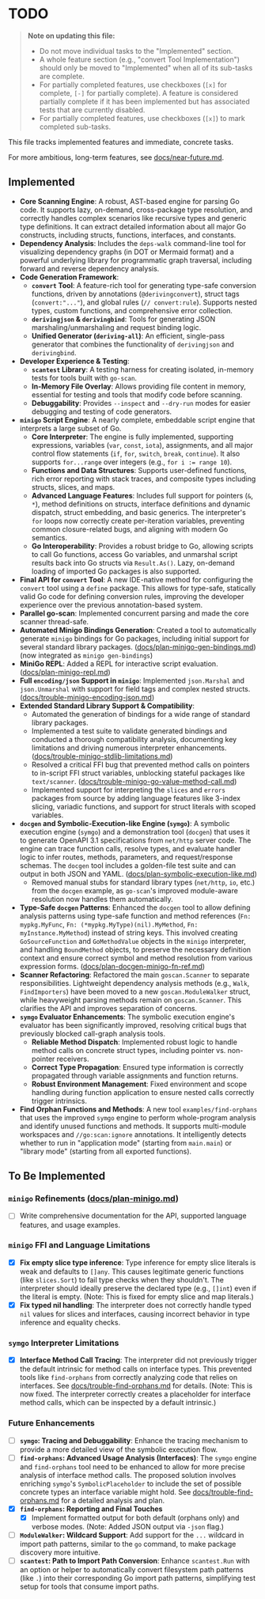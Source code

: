 # TODO

> **Note on updating this file:**
> -   Do not move individual tasks to the "Implemented" section.
> -   A whole feature section (e.g., "convert Tool Implementation") should only be moved to "Implemented" when all of its sub-tasks are complete.
> -   For partially completed features, use checkboxes (`[x]` for complete, `[-]` for partially complete). A feature is considered partially complete if it has been implemented but has associated tests that are currently disabled.
> -   For partially completed features, use checkboxes (`[x]`) to mark completed sub-tasks.

This file tracks implemented features and immediate, concrete tasks.

For more ambitious, long-term features, see [docs/near-future.md](./docs/near-future.md).

## Implemented

- **Core Scanning Engine**: A robust, AST-based engine for parsing Go code. It supports lazy, on-demand, cross-package type resolution, and correctly handles complex scenarios like recursive types and generic type definitions. It can extract detailed information about all major Go constructs, including structs, functions, interfaces, and constants.
- **Dependency Analysis**: Includes the `deps-walk` command-line tool for visualizing dependency graphs (in DOT or Mermaid format) and a powerful underlying library for programmatic graph traversal, including forward and reverse dependency analysis.
- **Code Generation Framework**:
    - **`convert` Tool**: A feature-rich tool for generating type-safe conversion functions, driven by annotations (`@derivingconvert`), struct tags (`convert:"..."`), and global rules (`// convert:rule`). Supports nested types, custom functions, and comprehensive error collection.
    - **`derivingjson` & `derivingbind`**: Tools for generating JSON marshaling/unmarshaling and request binding logic.
    - **Unified Generator (`deriving-all`)**: An efficient, single-pass generator that combines the functionality of `derivingjson` and `derivingbind`.
- **Developer Experience & Testing**:
    - **`scantest` Library**: A testing harness for creating isolated, in-memory tests for tools built with `go-scan`.
    - **In-Memory File Overlay**: Allows providing file content in memory, essential for testing and tools that modify code before scanning.
    - **Debuggability**: Provides `--inspect` and `--dry-run` modes for easier debugging and testing of code generators.
- **`minigo` Script Engine**: A nearly complete, embeddable script engine that interprets a large subset of Go.
    - **Core Interpreter**: The engine is fully implemented, supporting expressions, variables (`var`, `const`, `iota`), assignments, and all major control flow statements (`if`, `for`, `switch`, `break`, `continue`). It also supports `for...range` over integers (e.g., `for i := range 10`).
    - **Functions and Data Structures**: Supports user-defined functions, rich error reporting with stack traces, and composite types including structs, slices, and maps.
    - **Advanced Language Features**: Includes full support for pointers (`&`, `*`), method definitions on structs, interface definitions and dynamic dispatch, struct embedding, and basic generics. The interpreter's `for` loops now correctly create per-iteration variables, preventing common closure-related bugs, and aligning with modern Go semantics.
    - **Go Interoperability**: Provides a robust bridge to Go, allowing scripts to call Go functions, access Go variables, and unmarshal script results back into Go structs via `Result.As()`. Lazy, on-demand loading of imported Go packages is also supported.
- **Final API for `convert` Tool**: A new IDE-native method for configuring the `convert` tool using a `define` package. This allows for type-safe, statically valid Go code for defining conversion rules, improving the developer experience over the previous annotation-based system.
- **Parallel go-scan**: Implemented concurrent parsing and made the core scanner thread-safe.
- **Automated Minigo Bindings Generation**: Created a tool to automatically generate `minigo` bindings for Go packages, including initial support for several standard library packages. ([docs/plan-minigo-gen-bindings.md](./docs/plan-minigo-gen-bindings.md)) (now integrated as `minigo gen-bindings`)
- **MiniGo REPL**: Added a REPL for interactive script evaluation. ([docs/plan-minigo-repl.md](./docs/plan-minigo-repl.md))
- **Full `encoding/json` Support in `minigo`**: Implemented `json.Marshal` and `json.Unmarshal` with support for field tags and complex nested structs. ([docs/trouble-minigo-encoding-json.md](docs/trouble-minigo-encoding-json.md))
- **Extended Standard Library Support & Compatibility**:
    - Automated the generation of bindings for a wide range of standard library packages.
    - Implemented a test suite to validate generated bindings and conducted a thorough compatibility analysis, documenting key limitations and driving numerous interpreter enhancements. ([docs/trouble-minigo-stdlib-limitations.md](./docs/trouble-minigo-stdlib-limitations.md))
    - Resolved a critical FFI bug that prevented method calls on pointers to in-script FFI struct variables, unblocking stateful packages like `text/scanner`. ([docs/trouble-minigo-go-value-method-call.md](./docs/trouble-minigo-go-value-method-call.md))
    - Implemented support for interpreting the `slices` and `errors` packages from source by adding language features like 3-index slicing, variadic functions, and support for struct literals with scoped variables.
- **`docgen` and Symbolic-Execution-like Engine (`symgo`)**: A symbolic execution engine (`symgo`) and a demonstration tool (`docgen`) that uses it to generate OpenAPI 3.1 specifications from `net/http` server code. The engine can trace function calls, resolve types, and evaluate handler logic to infer routes, methods, parameters, and request/response schemas. The `docgen` tool includes a golden-file test suite and can output in both JSON and YAML. ([docs/plan-symbolic-execution-like.md](./docs/plan-symbolic-execution-like.md))
    - Removed manual stubs for standard library types (`net/http`, `io`, etc.) from the `docgen` example, as `go-scan`'s improved module-aware resolution now handles them automatically.
- **Type-Safe `docgen` Patterns**: Enhanced the `docgen` tool to allow defining analysis patterns using type-safe function and method references (`Fn: mypkg.MyFunc`, `Fn: (*mypkg.MyType)(nil).MyMethod`, `Fn: myInstance.MyMethod`) instead of string keys. This involved creating `GoSourceFunction` and `GoMethodValue` objects in the `minigo` interpreter, and handling `BoundMethod` objects, to preserve the necessary definition context and ensure correct symbol and method resolution from various expression forms. ([docs/plan-docgen-minigo-fn-ref.md](./docs/plan-docgen-minigo-fn-ref.md))
- **Scanner Refactoring**: Refactored the main `goscan.Scanner` to separate responsibilities. Lightweight dependency analysis methods (e.g., `Walk`, `FindImporters`) have been moved to a new `goscan.ModuleWalker` struct, while heavyweight parsing methods remain on `goscan.Scanner`. This clarifies the API and improves separation of concerns.
- **`symgo` Evaluator Enhancements**: The symbolic execution engine's evaluator has been significantly improved, resolving critical bugs that previously blocked call-graph analysis tools.
    - **Reliable Method Dispatch**: Implemented robust logic to handle method calls on concrete struct types, including pointer vs. non-pointer receivers.
    - **Correct Type Propagation**: Ensured type information is correctly propagated through variable assignments and function returns.
    - **Robust Environment Management**: Fixed environment and scope handling during function application to ensure nested calls correctly trigger intrinsics.
- **Find Orphan Functions and Methods**: A new tool `examples/find-orphans` that uses the improved `symgo` engine to perform whole-program analysis and identify unused functions and methods. It supports multi-module workspaces and `//go:scan:ignore` annotations. It intelligently detects whether to run in "application mode" (starting from `main.main`) or "library mode" (starting from all exported functions).

## To Be Implemented

### `minigo` Refinements ([docs/plan-minigo.md](./docs/plan-minigo.md))
- [ ] Write comprehensive documentation for the API, supported language features, and usage examples.

### `minigo` FFI and Language Limitations
- [x] **Fix empty slice type inference**: Type inference for empty slice literals is weak and defaults to `[]any`. This causes legitimate generic functions (like `slices.Sort`) to fail type checks when they shouldn't. The interpreter should ideally preserve the declared type (e.g., `[]int`) even if the literal is empty. (Note: This is fixed for empty slice and map literals.)
- [x] **Fix typed nil handling**: The interpreter does not correctly handle typed `nil` values for slices and interfaces, causing incorrect behavior in type inference and equality checks.

### `symgo` Interpreter Limitations
- [x] **Interface Method Call Tracing**: The interpreter did not previously trigger the default intrinsic for method calls on interface types. This prevented tools like `find-orphans` from correctly analyzing code that relies on interfaces. See [docs/trouble-find-orphans.md](./docs/trouble-find-orphans.md) for details. (Note: This is now fixed. The interpreter correctly creates a placeholder for interface method calls, which can be inspected by a default intrinsic.)

### Future Enhancements
- [ ] **`symgo`: Tracing and Debuggability**: Enhance the tracing mechanism to provide a more detailed view of the symbolic execution flow.
- [ ] **`find-orphans`: Advanced Usage Analysis (Interfaces)**: The `symgo` engine and `find-orphans` tool need to be enhanced to allow for more precise analysis of interface method calls. The proposed solution involves enriching `symgo`'s `SymbolicPlaceholder` to include the set of possible concrete types an interface variable might hold. See [docs/trouble-find-orphans.md](./docs/trouble-find-orphans.md) for a detailed analysis and plan.
- [x] **`find-orphans`: Reporting and Final Touches**
    - [x] Implement formatted output for both default (orphans only) and verbose modes. (Note: Added JSON output via `-json` flag.)
- [ ] **`ModuleWalker`: Wildcard Support**: Add support for the `...` wildcard in import path patterns, similar to the `go` command, to make package discovery more intuitive.
- [ ] **`scantest`: Path to Import Path Conversion**: Enhance `scantest.Run` with an option or helper to automatically convert filesystem path patterns (like `.`) into their corresponding Go import path patterns, simplifying test setup for tools that consume import paths.
